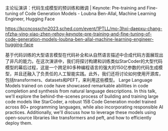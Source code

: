 主论坛演讲：代码生成模型的预训练和微调 | Keynote: Pre-training and Fine-tuning of Code Generation Models - Loubna Ben-Allal, Machine Learning Engineer, Hugging Face

https://kccncosschn2023.sched.com/event/1PTLL/mo-3hxi-daepxu-chang-nfzha-ying-xiao-zhen-rehoy-keynote-pre-training-and-fine-tuning-of-code-generation-models-loubna-ben-allal-machine-learning-engineer-hugging-face

基于代码训练的大型语言模型在代码补全和从自然语言描述中合成代码方面展现出了非凡的能力。在这次演讲中，我们将探讨构建和训练类似StarCoder的大型代码模型的幕后过程，这是一个跨足80多种编程语言的强大的150亿参数的代码生成模型，并且还融入了负责任的人工智能实践。此外，我们还将讨论如何使用开源库，包括transformers、datasets和PEFT，来利用这些模型。 
Large Language Models trained on code have showcased remarkable abilities in code completion and synthesis from natural language descriptions. In this talk, we'll explore the behind-the-scenes process of building and training large code models like StarCoder, a robust 15B Code Generation model trained across 80+ programming languages, while also incorporating responsible AI practices. Additionally, we'll discuss how to leverage these models using open-source libraries like transformers and peft, and how to efficiently deploy them.